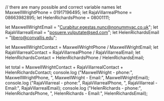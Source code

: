 // there are many possible and correct variable names
let MaxwellWrightPhone = 01917196495;
let RajaVillarrealPhone = 08663982895;
let HelenRichardsPhone = 08001111;


let MaxwellWrightEmail = "Curabitur.egestas.nunc@nonummyac.co.uk";
let RajaVillarrealEmail = "posuere.vulputate@sed.com";
let HelenRichardsEmail = "libero@convallis.edu";


let MaxwellWrightContact = MaxwellWrightPhone / MaxwellWrightEmail;
let RajaVillarrealContact = RajaVillarrealPhone / RajaVillarrealEmail;
let HelenRichardsContact = HelenRichardsPhone / HelenRichardsEmail;


let total = MaxwellWrightContact + RajaVillarrealContact + HelenRichardsContact;
console.log ("MaxwellWright - phone:", MaxwellWrightPhone, ", MaxwellWright - Email:", MaxwellWrightEmail);
console.log ("RajaVillarreal - phone:", RajaVillarrealPhone, ", RajaVillarreal - Email:", RajaVillarrealEmail);
console.log ("HelenRichards - phone:", HelenRichardsPhone, ", HelenRichards - Email:", HelenRichardsEmail); 
